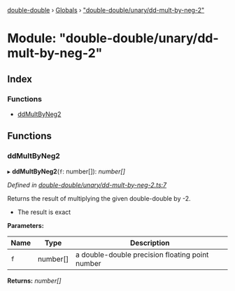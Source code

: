 [double-double](../README.md) › [Globals](../globals.md) › ["double-double/unary/dd-mult-by-neg-2"](_double_double_unary_dd_mult_by_neg_2_.md)

# Module: "double-double/unary/dd-mult-by-neg-2"

## Index

### Functions

* [ddMultByNeg2](_double_double_unary_dd_mult_by_neg_2_.md#ddmultbyneg2)

## Functions

###  ddMultByNeg2

▸ **ddMultByNeg2**(`f`: number[]): *number[]*

*Defined in [double-double/unary/dd-mult-by-neg-2.ts:7](https://github.com/FlorisSteenkamp/double-double/blob/bf93768/src/double-double/unary/dd-mult-by-neg-2.ts#L7)*

Returns the result of multiplying the given double-double by -2.
* The result is exact

**Parameters:**

Name | Type | Description |
------ | ------ | ------ |
`f` | number[] | a double-double precision floating point number  |

**Returns:** *number[]*
